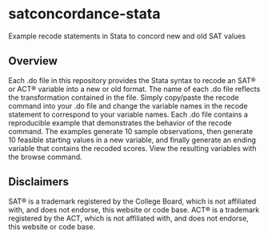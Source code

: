 # satconcordance-stata
Example recode statements in Stata to concord new and old SAT values

## Overview
Each .do file in this repository provides the Stata syntax to recode an SAT® or ACT® variable into a new or old format. The name of each .do file reflects the transformation contained in the file. Simply copy/paste the recode command into your .do file and change the variable names in the recode statement to correspond to your variable names. Each .do file contains a reproducible example that demonstrates the behavior of the recode command. The examples generate 10 sample observations, then generate 10 feasible starting values in a new variable, and finally generate an ending variable that contains the recoded scores. View the resulting variables with the browse command.

## Disclaimers
SAT® is a trademark registered by the College Board, which is not affiliated with, and does not endorse, this website or code base.
ACT® is a trademark registered by the ACT, which is not affiliated with, and does not endorse, this website or code base.